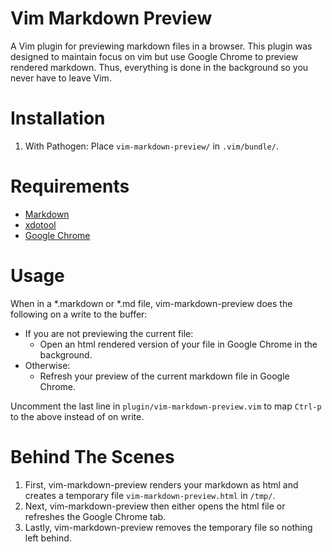 Vim Markdown Preview
====================

A Vim plugin for previewing markdown files in a browser. This plugin was designed to maintain focus on vim but use Google Chrome to preview rendered markdown. Thus, everything is done in the background so you never have to leave Vim.

Installation
============

1. With Pathogen: Place `vim-markdown-preview/` in `.vim/bundle/`.

Requirements
============
* [Markdown](http://daringfireball.net/projects/markdown/)
* [xdotool](https://github.com/jordansissel/xdotool)
* [Google Chrome](https://www.google.com/chrome/browser/)

Usage
=====
When in a *.markdown or *.md file, vim-markdown-preview does the following on a write to the buffer:

* If you are not previewing the current file:
    * Open an html rendered version of your file in Google Chrome in the background.
* Otherwise:
    * Refresh your preview of the current markdown file in Google Chrome.

Uncomment the last line in `plugin/vim-markdown-preview.vim` to map `Ctrl-p` to the above instead of on write.

Behind The Scenes
=================
1. First, vim-markdown-preview renders your markdown as html and creates a temporary file `vim-markdown-preview.html` in `/tmp/`.
2. Next, vim-markdown-preview then either opens the html file or refreshes the Google Chrome tab.
3. Lastly, vim-markdown-preview removes the temporary file so nothing left behind.
